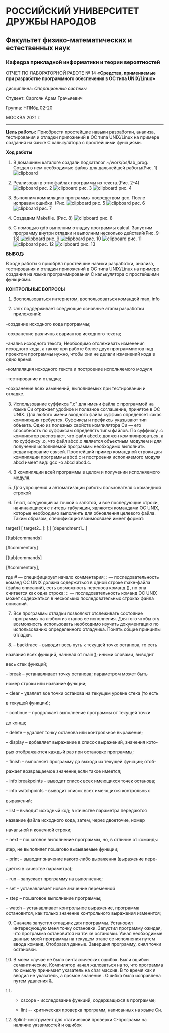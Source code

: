 # РОССИЙСКИЙ УНИВЕРСИТЕТ ДРУЖБЫ НАРОДОВ

## Факультет физико-математических и естественных наук

### Кафедра прикладной информатики и теории вероятностей

ОТЧЕТ ПО ЛАБОРАТОРНОЙ РАБОТЕ № 14 **«Средства, применяемые при
разработке программного обеспечения в ОС типа UNIX/Linux»**

дисциплина: *Операционные системы*

Студент: Саргсян Арам Грачьяевич

Группа: НПИбд 02-20

МОСКВА 2021 г.

-----

**Цель работы:** Приобрести простейшие навыки разработки, анализа,
тестирования и отладки приложений в ОС типа UNIX/Linux на примере
создания на языке С калькулятора с простейшими функциями.

**Ход работы**

1.  В домашнем каталоге создали подкаталог \~/work/os/lab\_prog. Создал
    в нем необходимые файлы для дальнейшей работы(Рис. 1)
    ![clipboard](https://i.imgur.com/CPej63Q.png)

2.  Реализовал в этих файлах программы из текста.(Рис. 2-4)
    ![clipboard](https://i.imgur.com/gJuUHwV.png) рис. 2
    ![clipboard](https://i.imgur.com/hBJ0OE3.png) рис. 3
    ![clipboard](https://i.imgur.com/anP9U5i.png) рис. 4

3.  Выполним компиляцию программы посредством gcc. После исправим
    ошибки. (Рис. ![clipboard](https://i.imgur.com/MDacTAt.png)
    рис. 5 ![clipboard](https://i.imgur.com/oAd3m3E.png) рис. 6
    ![clipboard](https://i.imgur.com/qxlVAhD.png) рис. 7

4.  Создадим Makefile. (Рис. 8)
    ![clipboard](https://i.imgur.com/Q4cDJk5.png) рис. 8

5.  С помощью gdb выполним отладку программы calcul. Запустим программу
    внутри отладки и выполним несколько действий(Рис. 9-13)
    ![clipboard](https://i.imgur.com/wyQcrFp.png) рис. 9
    ![clipboard](https://i.imgur.com/85osVtU.png) рис. 10
    ![clipboard](https://i.imgur.com/QQyaT5T.png) рис. 11
    ![clipboard](https://i.imgur.com/WNzuRJP.png) рис. 12
    ![clipboard](https://i.imgur.com/UasEu4s.png) рис. 13

**ВЫВОД:**

В ходе работы я приобрёл простейшие навыки разработки, анализа,
тестирования и отладки приложений в ОС типа UNIX/Linux на
примере создания на языке программирования С калькулятора с
простейшими функциями.

**КОНТРОЛЬНЫЕ ВОПРОСЫ**

1.  Воспользоваться интернетом, воспользоваться командой man, info

2.  Unix поддерживает следующие основные этапы разработки приложений:

\-создание исходного кода программы;

\-сохранение различных вариантов исходного текста;

\-анализ исходного текста; Необходимо отслеживать изменения исходного
кода, а также при работе более двух программистов над проектом
программы нужно, чтобы они не делали изменений кода в одно время.

\-компиляция исходного текста и построение исполняемого модуля

\-тестирование и отладка;

\-сохранение всех изменений, выполняемых при тестировании и отладке.

3.  Использование суффикса ".с" для имени файла с программой на языке Си
    отражает удобное и полезное соглашение, принятое в ОС UNIX. Для
    любого имени входного файла суффикс определяет какая компиляция
    требуется. Суффиксы и префиксы указывают тип объекта. Одно из
    полезных свойств компилятора Си — его способность по
    суффиксам определять типы файлов. По суффиксу .c компилятор
    распознает, что файл abcd.c должен компилироваться, а по суффиксу
    .o, что файл abcd.о является объектным модулем и для получения
    исполняемой программы необходимо выполнить редактирование
    связей. Простейший пример командной строки для компиляции
    программы abcd.c и построения исполняемого модуля abcd имеет
    вид: gcc -o abcd abcd.c.

4.  В компиляции всей программы в целом и получении исполняемого модуля.

5.  Для упрощения и автоматизации работы пользователя с командной
    строкой

6.  Текст, следующий за точкой с запятой, и все последующие строки,
    начинающиеся с литеры табуляции, являются командами OC UNIX,
    которые необходимо выполнить для обновления целевого файла. Таким
    образом, спецификация взаимосвязей имеет формат:

target1 \[ target2...\]: \[:\] \[dependment1...\]

\[(tab)commands\]

\[\#commentary\]

\[(tab)commands\]

\[\#commentary\],

где \# — специфицирует начало комментария; : — последовательность команд
ОС UNIX должна содержаться в одной строке make-файла (файла описаний),
есть возможность переноса команд (), но она считается как одна строка;
:: — последовательность команд ОС UNIX может содержаться в нескольких
последовательных строках файла описаний.

7.  Все программы отладки позволяют отслеживать состояние программы на
    любом из этапов ее исполнения. Для того чтобы эту возможность
    использовать необходимо изучить документацию по использованию
    определенного отладчика. Понять общие принципы отладки.

8.  – backtrace – выводит весь путь к текущей точке останова, то есть

названия всех функций, начиная от main(); иными словами, выводит

весь стек функций;

– break – устанавливает точку останова; параметром может быть

номер строки или название функции;

– clear – удаляет все точки останова на текущем уровне стека (то есть

в текущей функции);

– continue – продолжает выполнение программы от текущей точки

до конца;

– delete – удаляет точку останова или контрольное выражение;

– display – добавляет выражение в список выражений, значения кото-

рых отображаются каждый раз при остановке программы;

– finish – выполняет программу до выхода из текущей функции; отоб-

ражает возвращаемое значение,если такое имеется;

– info breakpoints – выводит список всех имеющихся точек останова;

– info watchpoints – выводит список всех имеющихся контрольных

выражений;

– list – выводит исходный код; в качестве параметра передаются

название файла исходного кода, затем, через двоеточие, номер

начальной и конечной строки;

– next – пошаговое выполнение программы, но, в отличие от команды

step, не выполняет пошагово вызываемые функции;

– print – выводит значение какого-либо выражения (выражение пере-

даётся в качестве параметра);

– run – запускает программу на выполнение;

– set – устанавливает новое значение переменной

– step – пошаговое выполнение программы;

– watch – устанавливает контрольное выражение, программа остановится,
как только значение контрольного выражения изменится;

9.  Сначала запустил отладчик для программы. Установил интересующую меня
    точку остановки. Запустил программу ожидая, что программа
    остановится на точке остановки. Узнал необходимые данные
    моей программы на текущем этапе ее исполнения путем ввода команд.
    Отобразил данные. Завершил программу, снял точки остановки.

10. В моем случае не было синтаксических ошибок. Были ошибки
    семантические. Компилятор начал жаловаться на то, что
    программа по смыслу принимает указатель на char массив. В то
    время как я вводил не указатель, а прямое значение . Ошибка
    была исправлена путем удаления &.

11.   - cscope - исследование функций, содержащихся в программе;
    
      - lint -- критическая проверка программ, написанных на языке Си.

12. Splint- инструмент для статической проверки C-программ на наличие
    уязвимостей и ошибок
